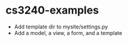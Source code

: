 # cs3240-examples

- Add template dir to mysite/settings.py
- Add a model, a view, a form, and a template
